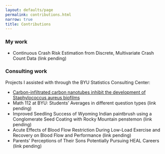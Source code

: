 ```yaml
---
layout: defaults/page
permalink: contributions.html
narrow: true
title: Contributions
---
```


### My work

- Continuous Crash Risk Estimation from Discrete, Multivariate Crash Count Data (link pending)

### Consulting work

Projects I assisted with through the BYU Statistics Consulting Center:
- [Carbon-infiltrated carbon nanotubes inhibit the development of Staphylococcus aureus biofilms](https://www.nature.com/articles/s41598-023-46748-y)
- Math 112 at BYU: Students’ Averages in different question types (link pending)
- Improved Seedling Success of Wyoming Indian paintbrush using a Conglomerate Seed Coating with Rocky Mountain penstemon (link pending)
- Acute Effects of Blood Flow Restriction During Low-Load Exercise and Recovery on Blood Flow and Performance (link pending)
- Parents' Perceptions of Their Sons Potentially Pursuing HEAL Careers (link pending)





